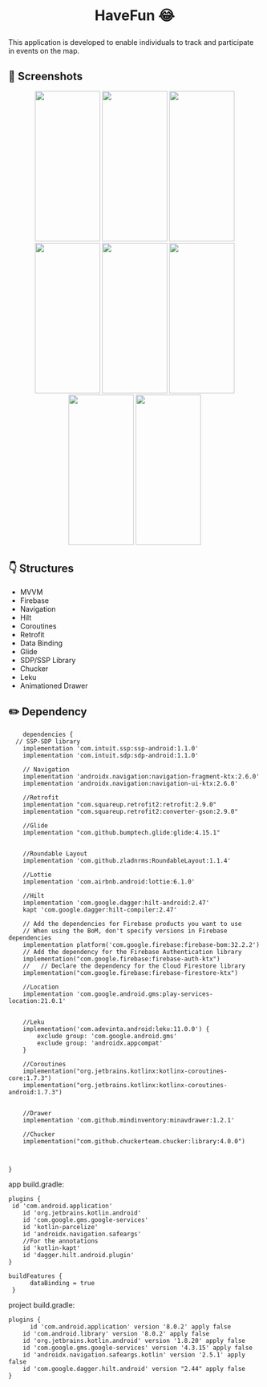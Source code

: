 # <p align="center"> HaveFun  😂 </p>


This application is developed to enable individuals to track and participate in events on the map.

<!-- Screenshots -->
## 📸 Screenshots
<p align="center">
  <img src="https://github.com/selincengiz41/haveFun/assets/60012262/1e5d3ef1-6cc3-4f0a-a4d0-c745523b2dcb" width="130" height="300"/>
  <img src="https://github.com/selincengiz41/haveFun/assets/60012262/2b3cd975-05fe-4552-978f-a782efa948da" width="130" height="300"/>
  <img src="https://github.com/selincengiz41/haveFun/assets/60012262/9bb3d172-ea76-4e5b-9f0e-4281ef3a3010" width="130" height="300"/>
  <img src="https://github.com/selincengiz41/haveFun/assets/60012262/aca593df-ef32-4ef8-aa77-11c67b43e8ef" width="130" height="300"/>
  <img src="https://github.com/selincengiz41/haveFun/assets/60012262/7bd04936-b724-4e50-8ca4-c4557d3c714a" width="130" height="300"/> 
  <img src="https://github.com/selincengiz41/haveFun/assets/60012262/ebbdd713-af5c-430d-9d9f-3bcbeb92c0e8" width="130" height="300"/>
  <img src="https://github.com/selincengiz41/haveFun/assets/60012262/fd5bd76b-e831-468a-a054-04b009ea93b4" width="130" height="300"/>
  <img src="https://github.com/selincengiz41/haveFun/assets/60012262/3fc3f13b-67d5-4b5b-89ac-63ffc90f6746" width="130" height="300"/> 
  
 


</p>




## :point_down: Structures 
- MVVM
- Firebase 
- Navigation
- Hilt
- Coroutines
- Retrofit
- Data Binding 
- Glide
- SDP/SSP Library
- Chucker
- Leku
- Animationed Drawer


## :pencil2: Dependency
```
    dependencies {
  // SSP-SDP library
    implementation 'com.intuit.ssp:ssp-android:1.1.0'
    implementation 'com.intuit.sdp:sdp-android:1.1.0'

    // Navigation
    implementation 'androidx.navigation:navigation-fragment-ktx:2.6.0'
    implementation 'androidx.navigation:navigation-ui-ktx:2.6.0'

    //Retrofit
    implementation "com.squareup.retrofit2:retrofit:2.9.0"
    implementation "com.squareup.retrofit2:converter-gson:2.9.0"

    //Glide
    implementation "com.github.bumptech.glide:glide:4.15.1"


    //Roundable Layout
    implementation 'com.github.zladnrms:RoundableLayout:1.1.4'

    //Lottie
    implementation 'com.airbnb.android:lottie:6.1.0'

    //Hilt
    implementation 'com.google.dagger:hilt-android:2.47'
    kapt 'com.google.dagger:hilt-compiler:2.47'

    // Add the dependencies for Firebase products you want to use
    // When using the BoM, don't specify versions in Firebase dependencies
    implementation platform('com.google.firebase:firebase-bom:32.2.2')
    // Add the dependency for the Firebase Authentication library
    implementation("com.google.firebase:firebase-auth-ktx")
    //   // Declare the dependency for the Cloud Firestore library
    implementation("com.google.firebase:firebase-firestore-ktx")

    //Location
    implementation 'com.google.android.gms:play-services-location:21.0.1'


    //Leku
    implementation('com.adevinta.android:leku:11.0.0') {
        exclude group: 'com.google.android.gms'
        exclude group: 'androidx.appcompat'
    }

    //Coroutines
    implementation("org.jetbrains.kotlinx:kotlinx-coroutines-core:1.7.3")
    implementation("org.jetbrains.kotlinx:kotlinx-coroutines-android:1.7.3")


    //Drawer
    implementation 'com.github.mindinventory:minavdrawer:1.2.1'

    //Chucker
    implementation("com.github.chuckerteam.chucker:library:4.0.0")



}
```

app build.gradle:

```
plugins {
 id 'com.android.application'
    id 'org.jetbrains.kotlin.android'
    id 'com.google.gms.google-services'
    id 'kotlin-parcelize'
    id 'androidx.navigation.safeargs'
    //For the annotations
    id 'kotlin-kapt'
    id 'dagger.hilt.android.plugin'
}

buildFeatures {
      dataBinding = true
 }
```
project build.gradle:

```
plugins {
      id 'com.android.application' version '8.0.2' apply false
    id 'com.android.library' version '8.0.2' apply false
    id 'org.jetbrains.kotlin.android' version '1.8.20' apply false
    id 'com.google.gms.google-services' version '4.3.15' apply false
    id 'androidx.navigation.safeargs.kotlin' version '2.5.1' apply false
    id 'com.google.dagger.hilt.android' version "2.44" apply false
}
```
